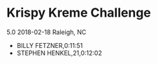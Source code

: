# Krispy Kreme Challenge
5.0
2018-02-18
Raleigh, NC

* BILLY FETZNER,0:11:51
* STEPHEN HENKEL,21,0:12:02